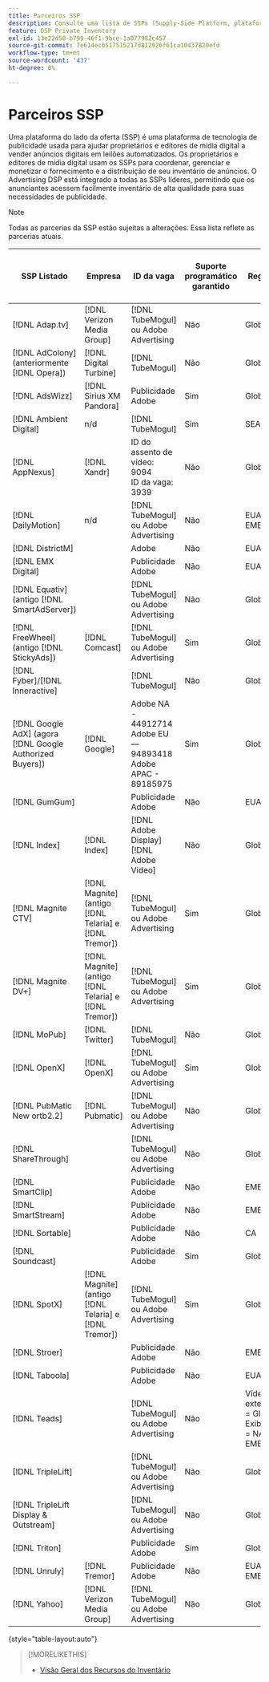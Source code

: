 ```yaml
---
title: Parceiros SSP
description: Consulte uma lista de SSPs (Supply-Side Platform, plataforma do lado do suprimento) e parceiros de intercâmbio aberto disponíveis.
feature: DSP Private Inventory
exl-id: 13e22d58-b799-46f1-9bce-1a077982c457
source-git-commit: 7e614ecb517515217d812926f61ca10437820efd
workflow-type: tm+mt
source-wordcount: '437'
ht-degree: 0%

---
```


# Parceiros SSP

Uma plataforma do lado da oferta (SSP) é uma plataforma de tecnologia de publicidade usada para ajudar proprietários e editores de mídia digital a vender anúncios digitais em leilões automatizados. Os proprietários e editores de mídia digital usam os SSPs para coordenar, gerenciar e monetizar o fornecimento e a distribuição de seu inventário de anúncios. O Advertising DSP está integrado a todas as SSPs líderes, permitindo que os anunciantes acessem facilmente inventário de alta qualidade para suas necessidades de publicidade.

>[!NOTE]
>
>Todas as parcerias da SSP estão sujeitas a alterações. Essa lista reflete as parcerias atuais.

| SSP Listado | Empresa | ID da vaga | Suporte programático garantido | Região | Moeda suportada | Área de Trabalho de Vídeo | Vídeo móvel | CTV de vídeo | Exibir desktop | Exibir dispositivo móvel | Exibição nativa | Área de trabalho de áudio e portáteis |
|--- |--- |--- |--- |--- |--- |--- |--- |--- |--- |--- |--- |--- |
| [!DNL Adap.tv] | [!DNL Verizon Media Group] | [!DNL TubeMogul] ou Adobe Advertising | Não | Global | USD | X | X | X |  |  |  |  |
| [!DNL AdColony] (anteriormente [!DNL Opera]) | [!DNL Digital Turbine] | [!DNL TubeMogul] | Não | Global | USD |  | x |  | x | x |  |  |
| [!DNL AdsWizz] | [!DNL Sirius XM Pandora] | Publicidade Adobe | Sim | Global | USD, EUR, GBP |  |  |  |  |  |  | x |
| [!DNL Ambient Digital] | n/d | [!DNL TubeMogul] | Sim | SEA | USD |  | x |  | x |  |  | x |
| [!DNL AppNexus] | [!DNL Xandr] | ID do assento de vídeo: 9094<br>ID da vaga: 3939 | Não | Global | USD | x | x | x | x | x |  |  |
| [!DNL DailyMotion] | n/d | [!DNL TubeMogul] ou Adobe Advertising | Não | EUA + EMEA | USD, EUR | x | x | x |  |  |  |  |
| [!DNL DistrictM] |  | Adobe | Não | EUA/CA | USD |  |  |  | x | x |  |  |
| [!DNL EMX Digital] |  | Publicidade Adobe | Não | EUA/CA | USD | x | x | x |  |  |  |  |
| [!DNL Equativ] (antigo [!DNL SmartAdServer]) |  | [!DNL TubeMogul] ou Adobe Advertising | Não | Global | USD, EUR | x | x |  | x | x |  |  |
| [!DNL FreeWheel] (antigo [!DNL StickyAds]) | [!DNL Comcast] | [!DNL TubeMogul] ou Adobe Advertising | Sim | Global | USD, EUR, AUD, GBP | x | x | x |  |  |  |  |
| [!DNL Fyber]/[!DNL Inneractive] |  | [!DNL TubeMogul] | Não | Global | USD | x | x |  |  |  |  |  |
| [!DNL Google AdX] (agora [!DNL Google Authorized Buyers]) | [!DNL Google] | Adobe NA - 44912714<br>Adobe EU — 94893418<br>Adobe APAC - 89185975 | Sim | Global | USD, BRL | x | x | x | x | x |  | x |
| [!DNL GumGum] |  | Publicidade Adobe | Não | EUA/CA | USD | x | x |  | x | x |  |  |
| [!DNL Index] | [!DNL Index] | [!DNL Adobe Display]<br>[!DNL Adobe Video] | Não | Global | USD | x | x | x | x | x |  |  |
| [!DNL Magnite CTV] | [!DNL Magnite] (antigo [!DNL Telaria] e [!DNL Tremor]) | [!DNL TubeMogul] ou Adobe Advertising | Sim | Global | AUD, USD | x | x | x |  |  |  |  |
| [!DNL Magnite DV+] | [!DNL Magnite] (antigo [!DNL Telaria] e [!DNL Tremor]) | [!DNL TubeMogul] ou Adobe Advertising | Sim | Global | USD | x | x | x | x | x |  | x |
| [!DNL MoPub] | [!DNL Twitter] | [!DNL TubeMogul] | Não | Global | USD |  | x |  |  |  |  |  |
| [!DNL OpenX] | [!DNL OpenX] | [!DNL TubeMogul] ou Adobe Advertising | Sim | Global | USD | x |  |  | x | x |  |  |
| [!DNL PubMatic New ortb2.2] | [!DNL Pubmatic] | [!DNL TubeMogul] ou Adobe Advertising | Não | Global | USD | x | x | x | x | x |  |  |
| [!DNL ShareThrough] |  | [!DNL TubeMogul] ou Adobe Advertising | Não | Global | USD | x | x |  | x | x | x |  |
| [!DNL SmartClip] |  | Publicidade Adobe | Não | EMEA | Todas as Moedas | x | x | x | x | x |  |  |
| [!DNL SmartStream] |  | Publicidade Adobe | Não | EMEA | EUR, USD | x | x |  |  |  |  |  |
| [!DNL Sortable] |  | Publicidade Adobe | Não | CA | USD |  |  |  | x | x |  |  |
| [!DNL Soundcast] |  | Publicidade Adobe | Sim | Global | EUR, USD |  |  |  |  |  |  | x |
| [!DNL SpotX] | [!DNL Magnite] (antigo [!DNL Telaria] e [!DNL Tremor]) | [!DNL TubeMogul] ou Adobe Advertising | Sim | Global | USD | x | x | x |  |  |  |  |
| [!DNL Stroer] |  | Publicidade Adobe | Não | EMEA | USD | x | x |  | x | x |  |  |
| [!DNL Taboola] |  | Publicidade Adobe | Não | EUA/CA | USD | x | x |  |  |  |  |  |
| [!DNL Teads] |  | [!DNL TubeMogul] ou Adobe Advertising | Não | Vídeo externo = Global<br>Exibição = NA + EMEA | USD | x | x |  | x | x |  |  |
| [!DNL TripleLift] |  | [!DNL TubeMogul] ou Adobe Advertising | Não | Global | USD |  |  |  |  |  | x |  |
| [!DNL TripleLift Display & Outstream] |  | [!DNL TubeMogul] ou Adobe Advertising | Não | Global | USD | x | x |  | x | x |  |  |
| [!DNL Triton] |  | Publicidade Adobe | Sim | Global | USD |  |  |  |  |  |  | x |
| [!DNL Unruly] | [!DNL Tremor] | Publicidade Adobe | Não | EUA + EMEA | USD | x | x |  |  |  |  |  |
| [!DNL Yahoo] | [!DNL Verizon Media Group] | [!DNL TubeMogul] ou Adobe Advertising | Não | Global | USD |  |  |  | x | x |  |  |

{style="table-layout:auto"}

>[!MORELIKETHIS]
>
>* [Visão Geral dos Recursos do Inventário](inventory-overview.md)

